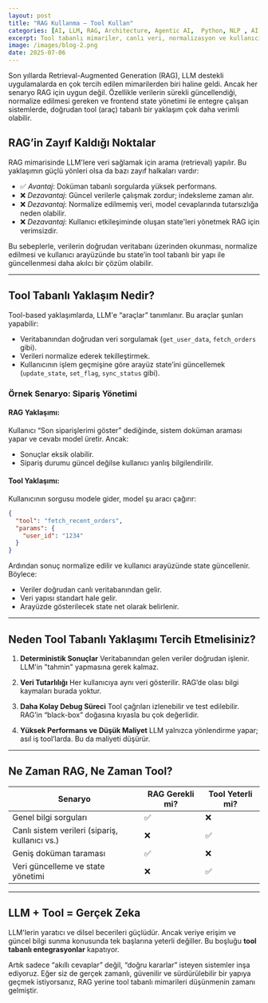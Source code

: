 ```yaml
---
layout: post
title: "RAG Kullanma – Tool Kullan"
categories: [AI, LLM, RAG, Architecture, Agentic AI,  Python, NLP , AI Tools, State Management, Backend, Prompt Engineering]
excerpt: Tool tabanlı mimariler, canlı veri, normalizasyon ve kullanıcı arayüzü durumu yönetimi söz konusu olduğunda, LLM tabanlı uygulamalarda RAG’e göre daha güvenilir, ölçeklenebilir ve üretime uygun bir çözümdür.
image: /images/blog-2.png
date: 2025-07-06
---
```


Son yıllarda Retrieval-Augmented Generation (RAG), LLM destekli uygulamalarda en çok tercih edilen mimarilerden biri haline geldi. Ancak her senaryo RAG için uygun değil. Özellikle verilerin sürekli güncellendiği, normalize edilmesi gereken ve frontend state yönetimi ile entegre çalışan sistemlerde, doğrudan tool (araç) tabanlı bir yaklaşım çok daha verimli olabilir.

## RAG’in Zayıf Kaldığı Noktalar

RAG mimarisinde LLM'lere veri sağlamak için arama (retrieval) yapılır. Bu yaklaşımın güçlü yönleri olsa da bazı zayıf halkaları vardır:

* ✅ *Avantaj*: Doküman tabanlı sorgularda yüksek performans.
* ❌ *Dezavantaj*: Güncel verilerle çalışmak zordur; indeksleme zaman alır.
* ❌ *Dezavantaj*: Normalize edilmemiş veri, model cevaplarında tutarsızlığa neden olabilir.
* ❌ *Dezavantaj*: Kullanıcı etkileşiminde oluşan state'leri yönetmek RAG için verimsizdir.

Bu sebeplerle, verilerin doğrudan veritabanı üzerinden okunması, normalize edilmesi ve kullanıcı arayüzünde bu state’in tool tabanlı bir yapı ile güncellenmesi daha akılcı bir çözüm olabilir.

---

## Tool Tabanlı Yaklaşım Nedir?

Tool-based yaklaşımlarda, LLM'e “araçlar” tanımlanır. Bu araçlar şunları yapabilir:

* Veritabanından doğrudan veri sorgulamak (`get_user_data`, `fetch_orders` gibi).
* Verileri normalize ederek tekilleştirmek.
* Kullanıcının işlem geçmişine göre arayüz state’ini güncellemek (`update_state`, `set_flag`, `sync_status` gibi).

### Örnek Senaryo: Sipariş Yönetimi

#### RAG Yaklaşımı:

Kullanıcı “Son siparişlerimi göster” dediğinde, sistem doküman araması yapar ve cevabı model üretir. Ancak:

* Sonuçlar eksik olabilir.
* Sipariş durumu güncel değilse kullanıcı yanlış bilgilendirilir.

#### Tool Yaklaşımı:

Kullanıcının sorgusu modele gider, model şu aracı çağırır:

```json
{
  "tool": "fetch_recent_orders",
  "params": {
    "user_id": "1234"
  }
}
```

Ardından sonuç normalize edilir ve kullanıcı arayüzünde state güncellenir. Böylece:

* Veriler doğrudan canlı veritabanından gelir.
* Veri yapısı standart hale gelir.
* Arayüzde gösterilecek state net olarak belirlenir.

---

## Neden Tool Tabanlı Yaklaşımı Tercih Etmelisiniz?

1. **Deterministik Sonuçlar**
   Veritabanından gelen veriler doğrudan işlenir. LLM'in "tahmin" yapmasına gerek kalmaz.

2. **Veri Tutarlılığı**
   Her kullanıcıya aynı veri gösterilir. RAG’de olası bilgi kaymaları burada yoktur.

3. **Daha Kolay Debug Süreci**
   Tool çağrıları izlenebilir ve test edilebilir. RAG’in “black-box” doğasına kıyasla bu çok değerlidir.

4. **Yüksek Performans ve Düşük Maliyet**
   LLM yalnızca yönlendirme yapar; asıl iş tool’larda. Bu da maliyeti düşürür.

---

## Ne Zaman RAG, Ne Zaman Tool?

| Senaryo                                        | RAG Gerekli mi? | Tool Yeterli mi? |
| ---------------------------------------------- | --------------- | ---------------- |
| Genel bilgi sorguları                          | ✅               | ❌                |
| Canlı sistem verileri (sipariş, kullanıcı vs.) | ❌               | ✅                |
| Geniş doküman taraması                         | ✅               | ❌                |
| Veri güncelleme ve state yönetimi              | ❌               | ✅                |

---

## LLM + Tool = Gerçek Zeka

LLM'lerin yaratıcı ve dilsel becerileri güçlüdür. Ancak veriye erişim ve güncel bilgi sunma konusunda tek başlarına yeterli değiller. Bu boşluğu **tool tabanlı entegrasyonlar** kapatıyor.

Artık sadece “akıllı cevaplar” değil, “doğru kararlar” isteyen sistemler inşa ediyoruz. Eğer siz de gerçek zamanlı, güvenilir ve sürdürülebilir bir yapıya geçmek istiyorsanız, RAG yerine tool tabanlı mimarileri düşünmenin zamanı gelmiştir.

